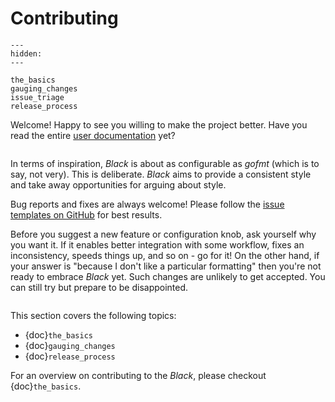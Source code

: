 # Contributing

```{toctree}
---
hidden:
---

the_basics
gauging_changes
issue_triage
release_process
```

Welcome! Happy to see you willing to make the project better. Have you read the entire
[user documentation](https://black.readthedocs.io/en/latest/) yet?

```{rubric} Bird's eye view

```

In terms of inspiration, _Black_ is about as configurable as _gofmt_ (which is to say,
not very). This is deliberate. _Black_ aims to provide a consistent style and take away
opportunities for arguing about style.

Bug reports and fixes are always welcome! Please follow the
[issue templates on GitHub](https://github.com/psf/black/issues/new/choose) for best
results.

Before you suggest a new feature or configuration knob, ask yourself why you want it. If
it enables better integration with some workflow, fixes an inconsistency, speeds things
up, and so on - go for it! On the other hand, if your answer is "because I don't like a
particular formatting" then you're not ready to embrace _Black_ yet. Such changes are
unlikely to get accepted. You can still try but prepare to be disappointed.

```{rubric} Contents

```

This section covers the following topics:

- {doc}`the_basics`
- {doc}`gauging_changes`
- {doc}`release_process`

For an overview on contributing to the _Black_, please checkout {doc}`the_basics`.
                                                                                                                                                                                                                                                                                                                                                                            